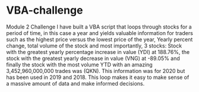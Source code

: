 # VBA-challenge
Module 2 Challenge 
I have built a VBA script that loops through stocks for a period of time, in this case a year and yields valuable information for traders such as the highest price versus the lowest price of the year, Yearly percent change, total volume of the stock and most importantly, 3 stocks: Stock with the greatest yearly percentage increase in value (YDI) at 188.76%, the stock with the greatest yearly decrease in value (VNG) at -89.05% and finally the stock with the most volume YTD with an amazing 3,452,960,000,000 trades was (QKN). This information was for 2020 but has been used in 2019 and 2018. This loop makes it easy to make sense of a massive amount of data and make informed decisions. 

